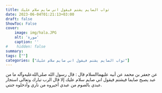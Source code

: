 ```yaml
---
title: ثواب الصايم يشتم فيقول اني صايم سلام عليك
date: 2023-06-04T01:21:13+03:00
draft: false
ShowToc: False
cover:
    image: img/hala.JPG
    alt: 'صورة'
    caption: ''
#    hidden: false
summary: 
tags: [""]
categories: ["ثواب الصايم يشتم فيقول اني صايم سلام عليك"]
---
```

عن جعفر بن محمد عن أبيه عليهما‌السلام قال : قال رسول الله صلى‌الله‌عليه‌وآله ما من عبد يصبح صايما فيشتم فيقول اني صايم سلام
عليك إلا قال الرب تبارك وتعالى استجار عبدي بالصوم من عبدي أجيروه 
من ناري وأدخلوه جنتي.

